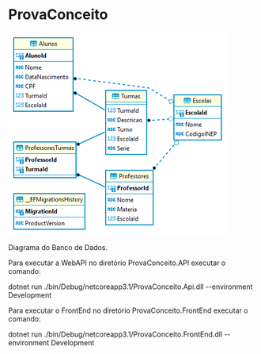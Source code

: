 # ProvaConceito

![DER](ER%20Diagram.png "DER")
<p>Diagrama do Banco de Dados.</p>
<p>
Para executar a WebAPI no diretório ProvaConceito.API executar o comando:
</p>
<p>
dotnet run ./bin/Debug/netcoreapp3.1/ProvaConceito.Api.dll --environment Development
</p>
<p>
Para executar o FrontEnd no diretório ProvaConceito.FrontEnd executar o comando:
</p>
<p>
dotnet run ./bin/Debug/netcoreapp3.1/ProvaConceito.FrontEnd.dll --environment Development
</p>
